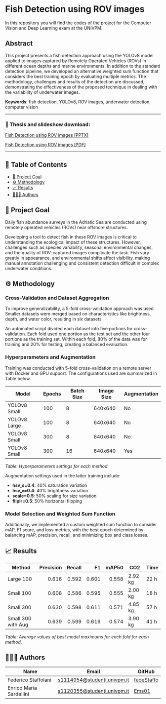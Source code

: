 # Fish Detection using ROV images

In this repository you will find the codes of the project for the Computer Vision and Deep Learning exam at the UNIVPM.

## Abstract
This project presents a fish detection approach using the YOLOv8 model applied to images captured by Remotely Operated Vehicles (ROVs) in different ocean depths and marine environments. In addition to the standard detection pipeline, we developed an alternative weighted sum function that considers the best training epoch by evaluating multiple metrics. The methodology, challenges and results of the detection are discussed, demonstrating the effectiveness of the proposed technique in dealing with the variability of underwater images.

**Keywords**: fish detection, YOLOv8, ROV images, underwater detection, computer
vision

---

### 📗 Thesis and slideshow download:

[Fish Detection using ROV images [PPTX]](todolink)

[Fish Detection using ROV images [PDF]](todolink)

---

<a name="index"></a>

## 📘 Table of Contents

* [🎯 Project Goal](#statement)
* [⚙️ Methodology](#methodology)
* [📈 Results](#results)
* [👨🏻‍💻 Authors](#Authors)

<a name="statement"/></a>

## 🎯 Project Goal

Daily fish abundance surveys in the Adriatic Sea are conducted using remotely operated vehicles (ROVs) near offshore structures.

Developing a tool to detect fish in these ROV images is critical to understanding the ecological impact of these structures. However, challenges such as species variability, seasonal environmental changes, and the quality of ROV-captured images complicate the task. Fish vary greatly in appearance, and environmental shifts affect visibility, making manual annotation challenging and consistent detection difficult in complex underwater conditions.

<a name="methodology"/></a>

## ⚙️ Methodology

### Cross-Validation and Dataset Aggregation

To improve generalizability, a 5-fold cross-validation approach was used. Smaller datasets were merged based on characteristics like brightness, depth, and water color, resulting in six datasets

An automated script divided each dataset into five portions for cross-validation. Each fold used one portion as the test set and the other four portions as the training set. Within each fold, 80% of the data was for training and 20% for testing, creating a balanced evaluation.

### Hyperparameters and Augmentation

Training was conducted with 5-fold cross-validation on a remote server with Docker and GPU support. The configurations used are summarized in Table below.

| **Model**       | **Epochs** | **Batch Size** | **Image Size** | **Augmentation** |
|-----------------|------------|----------------|----------------|-------------------|
| YOLOv8 Small    | 100        | 8              | 640x640       | No               |
| YOLOv8 Large    | 100        | 8              | 640x640       | No               |
| YOLOv8 Small    | 300        | 8              | 640x640       | No               |
| YOLOv8 Small    | 300        | 16             | 640x640       | Yes              |

*Table: Hyperparameters settings for each method.*

Augmentation settings used in the latter training include:
- **hsv_s=0.4**: 40% saturation variation
- **hsv_v=0.4**: 40% brightness variation
- **scale=0.5**: 50% scaling for size variation
- **fliplr=0.5**: 50% horizontal flipping

### Model Selection and Weighted Sum Function

Additionally, we implemented a custom weighted sum function to consider mAP, F1 score, and loss metrics, with the best epoch determined by balancing mAP, precision, recall, and minimizing box and class losses.

<a name="results"/></a>

## 📈 Results

| **Method**             | **Precision** | **Recall** | **F1**  | **mAP50** | **CO2**   | **Time** |
|------------------------|--------------:|-----------:|--------:|----------:|-----------|----------|
| Large 100              | 0.616         | 0.592      | 0.601   | 0.558     | 2.92 kg   | 22 h     |
| Small 100              | 0.608         | 0.586      | 0.595   | 0.555     | 2.00 kg   | 18 h     |
| Small 300              | 0.630         | 0.598      | 0.611   | 0.571     | 4.85 kg   | 57 h     |
| Small 300 with Aug     | 0.639         | 0.599      | 0.616   | 0.574     | 3.90 kg   | 41 h     |

*Table: Average values of best model maximums for each fold for each method.*


<a name="Authors"/></a>

## 👨🏻‍💻 Authors

| Name              | Email                       | GitHub                                          |
|-------------------|-----------------------------|-------------------------------------------------|
| Federico Staffolani   | s1114954@studenti.univpm.it | [fedeStaffo](https://github.com/fedeStaffo)               |
| Enrico Maria Sardellini | s1120355@studenti.univpm.it | [Ems01](https://github.com/Ems01) |
